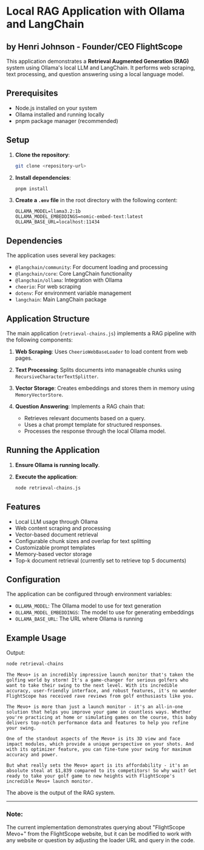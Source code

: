 # Local RAG Application with Ollama and LangChain
## by Henri Johnson - Founder/CEO FlightScope

This application demonstrates a **Retrieval Augmented Generation (RAG)** system using Ollama's local LLM and LangChain. It performs web scraping, text processing, and question answering using a local language model.

## Prerequisites

- Node.js installed on your system
- Ollama installed and running locally
- pnpm package manager (recommended)

## Setup

1. **Clone the repository**:

   ```bash
   git clone <repository-url>
   ```

2. **Install dependencies**:

   ```bash
   pnpm install
   ```

3. **Create a `.env` file** in the root directory with the following content:

   ```env
   OLLAMA_MODEL=llama3.2:1b
   OLLAMA_MODEL_EMBEDDINGS=nomic-embed-text:latest
   OLLAMA_BASE_URL=localhost:11434
   ```

## Dependencies

The application uses several key packages:

- `@langchain/community`: For document loading and processing
- `@langchain/core`: Core LangChain functionality
- `@langchain/ollama`: Integration with Ollama
- `cheerio`: For web scraping
- `dotenv`: For environment variable management
- `langchain`: Main LangChain package

## Application Structure

The main application (`retrieval-chains.js`) implements a RAG pipeline with the following components:

1. **Web Scraping**: 
   Uses `CheerioWebBaseLoader` to load content from web pages.

2. **Text Processing**:
   Splits documents into manageable chunks using `RecursiveCharacterTextSplitter`.

3. **Vector Storage**:
   Creates embeddings and stores them in memory using `MemoryVectorStore`.

4. **Question Answering**:
   Implements a RAG chain that:
   - Retrieves relevant documents based on a query.
   - Uses a chat prompt template for structured responses.
   - Processes the response through the local Ollama model.

## Running the Application

1. **Ensure Ollama is running locally**.

2. **Execute the application**:

   ```bash
   node retrieval-chains.js
   ```

## Features

- Local LLM usage through Ollama
- Web content scraping and processing
- Vector-based document retrieval
- Configurable chunk sizes and overlap for text splitting
- Customizable prompt templates
- Memory-based vector storage
- Top-k document retrieval (currently set to retrieve top 5 documents)

## Configuration

The application can be configured through environment variables:

- `OLLAMA_MODEL`: The Ollama model to use for text generation
- `OLLAMA_MODEL_EMBEDDINGS`: The model to use for generating embeddings
- `OLLAMA_BASE_URL`: The URL where Ollama is running

## Example Usage

Output:
```bash
node retrieval-chains
```

```
The Mevo+ is an incredibly impressive launch monitor that's taken the golfing world by storm! It's a game-changer for serious golfers who want to take their swing to the next level. With its incredible accuracy, user-friendly interface, and robust features, it's no wonder FlightScope has received rave reviews from golf enthusiasts like you.

The Mevo+ is more than just a launch monitor - it's an all-in-one solution that helps you improve your game in countless ways. Whether you're practicing at home or simulating games on the course, this baby delivers top-notch performance data and features to help you refine your swing.

One of the standout aspects of the Mevo+ is its 3D view and face impact modules, which provide a unique perspective on your shots. And with its optimizer feature, you can fine-tune your swing for maximum accuracy and power.

But what really sets the Mevo+ apart is its affordability - it's an absolute steal at $1,839 compared to its competitors! So why wait? Get ready to take your golf game to new heights with FlightScope's incredible Mevo+ launch monitor.
```

The above is the output of the RAG system.

---

### Note:
The current implementation demonstrates querying about "FlightScope Mevo+" from the FlightScope website, but it can be modified to work with any website or question by adjusting the loader URL and query in the code.

